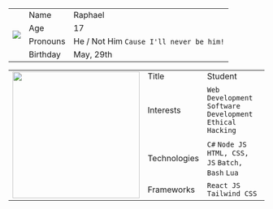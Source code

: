 <table>
  <td rowspan="5" align="center"><a href="https://discord.com/users/855133265681449010" target="blank"><img src="https://lanyard.cnrad.dev/api/855133265681449010" /></a></td>
  <tr>
    <td>Name</td>
    <td>Raphael</td>
  </tr>
  <tr>
    <td>Age</td>
    <td>17</td>
  </tr>
  <tr>
    <td>Pronouns</td>
    <td>He / Not Him <code>Cause I'll never be him!</code></td>
  </tr>
  <tr>
    <td>Birthday</td>
    <td>May, 29th</td>
  </tr>
</table>
<table>
  <td rowspan="5"><img src="https://25.media.tumblr.com/72d5855e55a1971645b927c14debc7ce/tumblr_mtjget4P4m1ru39xmo1_500.gif" width="250" /></td>
   <tr>
    <td>Title</td>
    <td>Student</td>
  </tr>
  <tr>
    <td>Interests</td>
    <td><code>Web Development</code> <code>Software Development</code> <code>Ethical Hacking</code></td>
  </tr>
  <tr>
    <td>Technologies</td>
    <td><code>C#</code> <code>Node JS</code> <code>HTML, CSS, JS</code> <code>Batch, Bash</code> <code>Lua</code></td>
  </tr>
  <tr>
    <td>Frameworks</td>
    <td><code>React JS</code> <code>Tailwind CSS</code></td>
  </tr>
</table>
